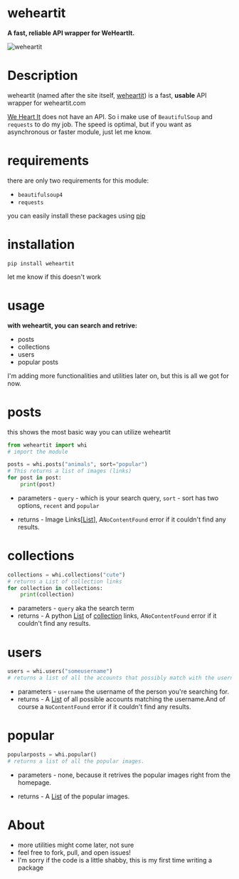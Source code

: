 # **weheartit**

**A fast, reliable API wrapper for WeHeartIt.**

![weheartit](https://cdn.discordapp.com/attachments/672436233229828108/818444209291657226/images_1.png) 

# Description
weheartit (named after the site itself, [weheartit](https://weheartit.com))
is a fast, **usable** API wrapper for weheartit.com

[We Heart It](https://weheartit.com) does not have an API. So i make use of `BeautifulSoup`
and `requests` to do my job. The speed is optimal, but if you want
as asynchronous or faster module, just let me know.


# requirements
there are only two requirements for this module:
* `beautifulsoup4`
* `requests`

you can easily install these packages using [pip](https://pypi.org)

# installation

```
pip install weheartit

```
let me know if this doesn't work

# usage
**with weheartit, you can search and retrive:**
* posts
* collections
* users
* popular posts

I'm adding more functionalities and utilities later on, 
but this is all we got for now. 


# posts

this shows the most basic way you can utilize weheartit
```python
from weheartit import whi
# import the module

posts = whi.posts("animals", sort="popular") 
# This returns a list of images (links) 
for post in post:
    print(post) 
```
* parameters - `query` - which is your search query, 
`sort` - sort has two options, `recent` and `popular`

* returns - Image Links[[List](https://docs.python.org/3/library/stdtypes.html#list)], A`NoContentFound` error if it couldn't find any results. 


# collections

```python
collections = whi.collections("cute") 
# returns a List of collection links
for collection in collections:
    print(collection) 
```
* parameters - `query` aka the search term
* returns - A python [List](https://docs.python.org/3/library/stdtypes.html#list) 
of [collection](https://weheartit.com/aargauu/collections/180895449-?usr=64895904) links, A`NoContentFound` error if it couldn't find any results. 


# users

```python
users = whi.users("someusername") 
# returns a list of all the accounts that possibly match with the username given. 
```
* parameters - `username` the username of the person you're searching for. 
* returns - A [List](https://docs.python.org/3/library/stdtypes.html#list) 
of all possible accounts matching the username.And of course a `NoContentFound` error if it couldn't find any results. 


# popular

```python
popularposts = whi.popular() 
# returns a list of all the popular images. 
```
* parameters - none, because it retrives the popular images
right from the homepage. 

* returns - A [List](https://docs.python.org/3/library/stdtypes.html#list) of the popular images. 

# About

- more utilities might come later, not sure
- feel free to fork, pull, and open issues! 
- I'm sorry if the code is a little shabby, this is my first time writing a package

 
